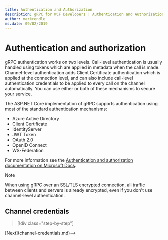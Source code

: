 ```yaml
---
title: Authentication and Authorization
description: gRPC for WCF Developers | Authentication and Authorization
author: markrendle
ms.date: 09/02/2019
---
```


# Authentication and authorization

gRPC authentication works on two levels. Call-level authentication is usually handled using tokens which are applied in metadata when the call is made. Channel-level authentication adds Client Certificate authentication which is applied at the connection level, and can also include call-level authentication credentials to be applied to every call on the channel automatically. You can use either or both of these mechanisms to secure your service.

The ASP.NET Core implementation of gRPC supports authentication using most of the standard authentication mechanisms:

- Azure Active Directory
- Client Certificate
- IdentityServer
- JWT Token
- OAuth 2.0
- OpenID Connect
- WS-Federation

For more information see the [Authentication and authorization documentation on Microsoft Docs](https://docs.microsoft.com/en-us/aspnet/core/grpc/authn-and-authz?view=aspnetcore-3.0).

> [!NOTE]
> When using gRPC over an SSL/TLS encrypted connection, all traffic between clients and servers is already encrypted, even if you don't use channel-level authentication.

## Channel credentials

>[!div class="step-by-step"]
<!-->[Next](channel-credentials.md)-->
